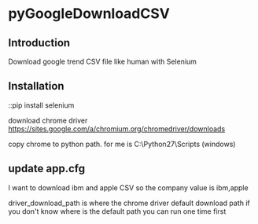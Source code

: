 pyGoogleDownloadCSV
========

Introduction
------------
Download google trend CSV file like human with Selenium

Installation
------------
::pip install selenium

download chrome driver
https://sites.google.com/a/chromium.org/chromedriver/downloads

copy chrome to python path. for me is C:\Python27\Scripts (windows)


update app.cfg
------------
I want to download ibm and apple CSV so the company value is ibm,apple

driver_download_path is where the chrome driver default download path if you don't know where is the default path you can run one time first